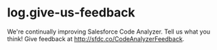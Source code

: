 # log.give-us-feedback

We're continually improving Salesforce Code Analyzer. Tell us what you think! Give feedback at http://sfdc.co/CodeAnalyzerFeedback.
